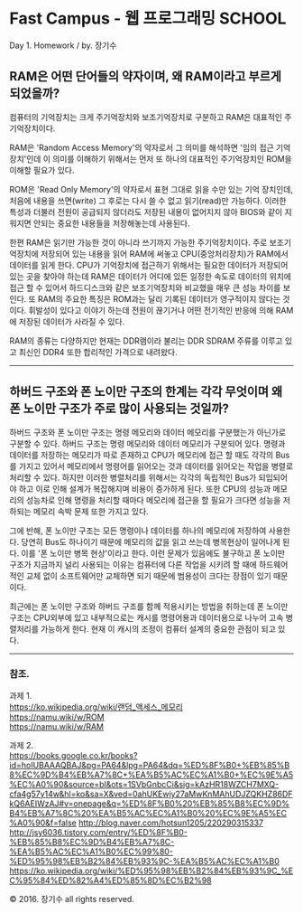 Fast Campus - 웹 프로그래밍 SCHOOL
==================================
Day 1. Homework / by. 장기수

RAM은 어떤 단어들의 약자이며, 왜 RAM이라고 부르게 되었을까?
----------------------------------------------------

컴퓨터의 기억장치는 크게 주기억장치와 보조기억장치로 구분하고 RAM은 대표적인 주기억장치이다.

RAM은 'Random Access Memory'의 약자로서 그 의미를 해석하면 '임의 접근 기억 장치'인데 이 의미를 이해하기 위해서는 먼저 또 하나의 대표적인 주기억장치인 ROM을 이해할 필요가 있다.

ROM은 'Read Only Memory'의 약자로서 표현 그대로 읽을 수만 있는 기억 장치인데,
처음에 내용을 쓰면(write) 그 후로는 다시 쓸 수 없고 읽기(read)만 가능하다.  이러한 특성과 더불러 전원이 공급되지 않더라도 저장된 내용이 없어지지 않아 BIOS와 같이 지워지면 안되는 중요한 내용들을 저장해놓는데 사용된다.

한편 RAM은 읽기만 가능한 것이 아니라 쓰기까지 가능한 주기억장치이다.
주로 보조기억장치에 저장되어 있는 내용을 읽어 RAM에 써놓고 CPU(중앙처리장치)가
RAM에서 데이터를 읽게 한다. CPU가 기억장치에 접근하기 위해서는 필요한 데이터가 저장되어 있는 곳을 찾아야 하는데
RAM은 데이터가 어디에 있든 일정한 속도로 데이터의 위치에 접근 할 수 있어서 하드디스크와 같은 보조기억장치와 비교했을 매우 큰 성능 차이를 보인다.
또 RAM의 주요한 특징은 ROM과는 달리 기록된 데이터가 영구적이지 않다는 것이다.
휘발성이 있다고 이야기 하는데 전원이 끊기거나 어떤 전기적인 반응에 의해 RAM에 저장된 데이터가 사라질 수 있다.

RAM의 종류는 다양하지만 현재는 DDR램이라 불리는 DDR SDRAM 주류를 이루고 있고 최신인 DDR4 또한 합리적인 가격으로 내려왔다.

- - -

하버드 구조와 폰 노이만 구조의 한계는 각각 무엇이며 왜 폰 노이만 구조가 주로 많이 사용되는 것일까?
------------------------------------------------------------------------------------

하버드 구조와 폰 노이만 구조는 명령 메모리와 데이터 메모리를 구분했는가 아닌가로 구분할 수 있다.
하버드 구조는 명령 메모리와 데이터 메모리가 구분되어 있다. 명령과 데이터를 저장하는 메모리가 따로 존재하고 CPU가 메모리에 접근 할 때도 각각의 Bus를 가지고 있어서 메모리에서 명령어를 읽어오는 것과 데이터를 읽어오는 작업을 병렬로 처리할 수 있다. 하지만 이러한 병렬처리를 위해서는 각각의 독립적인 Bus가 되입되어야 하고 이로 인해 설계가 복잡해지며 비용이 증가하게 된다. 또한 CPU의 성능과 메모리의 성능차로 인해 명령을 처리할 때마다 메모리에 접근을 할 필요가 크다면 성능을 저하되는 메모리 속박 문제 또한 가지고 있다.

그에 반해, 폰 노이만 구조는 모든 명령이나 데이터를 하나의 메모리에 저장하여 사용한다. 당연히 Bus도 하나이기 때문에 메모리의 값을 읽고 쓰는데 병목현상이 일어나게 된다. 이를 '폰 노이만 병목 현상'이라고 한다. 이런 문제가 있음에도 불구하고 폰 노이만 구조가 지금까지 널리 사용되는 이유는 컴퓨터에 다른 작업을 시키려 할 때에 하드웨어적인 교체 없이 소프트웨어만 교체하면 되기 때문에 범용성이 크다는 장점이 있기 때문이다.

최근에는 폰 노이만 구조와 하버드 구조를 함께 적용시키는 방법을 취하는데 폰 노이만 구조는 CPU외부에 있고 내부적으로는 캐시를 명령어용과 데이터용으로 나누어 고속 병렬처리를 가능하게 한다. 현재 이 캐시의 조정이 컴퓨터 설계의 중요한 관점이 되고 있다.


- - -
### 참조.  

과제 1.  
https://ko.wikipedia.org/wiki/랜덤_액세스_메모리  
https://namu.wiki/w/ROM  
https://namu.wiki/w/RAM  

과제 2.  
https://books.google.co.kr/books?id=hoIUBAAAQBAJ&pg=PA64&lpg=PA64&dq=%ED%8F%B0+%EB%85%B8%EC%9D%B4%EB%A7%8C+%EA%B5%AC%EC%A1%B0+%EC%9E%A5%EC%A0%90&source=bl&ots=1SVbGnbcCi&sig=kAzHR18WZCH7MXQ-cfa4g57y14w&hl=ko&sa=X&ved=0ahUKEwjy27aMwKnMAhUDJZQKHZ86DFkQ6AEIWzAJ#v=onepage&q=%ED%8F%B0%20%EB%85%B8%EC%9D%B4%EB%A7%8C%20%EA%B5%AC%EC%A1%B0%20%EC%9E%A5%EC%A0%90&f=false
http://blog.naver.com/hotsun1205/220290315337
http://jsy6036.tistory.com/entry/%ED%8F%B0-%EB%85%B8%EC%9D%B4%EB%A7%8C-%EA%B5%AC%EC%A1%B0%EC%99%80-%ED%95%98%EB%B2%84%EB%93%9C-%EA%B5%AC%EC%A1%B0
https://ko.wikipedia.org/wiki/%ED%95%98%EB%B2%84%EB%93%9C_%EC%95%84%ED%82%A4%ED%85%8D%EC%B2%98

&copy; 2016. 장기수 all rights reserved.

